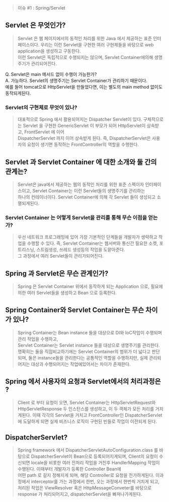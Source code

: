 > 이슈 #1 : Spring/Servlet
## Servlet 은 무엇인가?
> Servlet 은 웹 페이지에서의 동적인 처리를 위한 Java 에서 제공하는 표준 인터페이스이다.
> 우리는 이런 Servlet을 구현한 여러 구현체들을 바탕으로 web application을 생성하고 구동한다.  
> 이런 Servlet은 독립적으로 수행되지는 않으며, Servlet Container에의해 생명주기가 관리되어진다.

Q. Servlet은 main 메서드 없이 수행이 가능한가?  
A. 가능하다. Servlet의 생명주기는 Servlet Container가 관리하기 때문이다.  
예를 들어 tomcat으로 HttpServlet을 만들었다면, 이는 별도의 main method 없이도 동작되게된다.

### Servlet의 구현체로 무엇이 있나?
> 대표적으로 Spring 에서 활용되어지는 Dispatcher Servlet이 있다.
> 구체적으로는 Servlet 을 구현한 GenericServlet 이 부모가 되어 HttpServlet이 상속받고, FrontServlet 에 이어  
> DispatcherServlet 까지 이어 상속받게 된다.  즉, DispatcherServlet은 사용자의 요청이 생기면 동작하는 FrontController의 역할을 수행한다.  

## Servlet 과 Servlet Container 에 대한 소개와 둘 간의 관계는?
> Servlet은 java에서 제공하는 웹의 동적인 처리를 위한 표준 스펙이자 인터페이스이고, Servlet Container는 이런 Servlet들의 생명주기를 관리하는  
> 하나의 컨테이너이다. Servlet Container에 의해 각 Servlet 들이 생성되고 소멸되게된다.

### Servlet Container 는 어떻게 Servlet을 관리를 통해 무슨 이점을 얻는가?
> 우선 네트워크 프로그래밍에 있어 가장 기본적인 단계들을 개발자가 생략하고 작업을 수행할 수 있다. 
> 즉, Servlet Container는 웹서버와 통신간 필요한 소켓, 포트리스닝, 스트림생성, 쓰레드 생성등의 작업을 도맡아준다.  
> 그 과정에서 여러 Servlet들이 관리가되어진다.  

## Spring 과 Servlet은 무슨 관계인가?
> Spring 은 Servlet Container 위에서 동작하게 되는 Application 으로, 필요에 의한 여러 Servlet들을 생성하고 Bean 으로 등록한다.  

## Spring Container와 Servlet Container는 무슨 차이가 있나?
> Spring Container는 Bean instance 들을 대상으로 DI와 IoC작업이 수행되며 관리 작업을 수행하고,  
> Servlet Container는 Servlet instance 들을 대상으로 생명주기를 관리한다.  
> 명확히는 둘을 직접비교하기에는 Servlet Container의 범위가 더 넓다고 판단되며, 둘은 instance들을 관리한다는 공통적인 역할을 수행하지만,
> 실제 관리되어지는 대상과 수행되어지는 작업에있어서는 차이가 존재한다.  

## Spring 에서 사용자의 요청과 Servlet에서의 처리과정은 ?
> Client 로 부터 요청이 오면, Servlet Container는 HttpServletRequest와 HttpServletResponse 두 인스턴스를 생성하고, 이 두 객체가 모든 처리를 거치게된다. 
> 이때 각각의 Servlet을 거치고 FrontController인 DispatcherServlet 에 도달하게 되면 실제 비즈니스 로직이 구현된 빈들로 작업이 이전되게 된다.  

## DispatcherServlet?
> Spring framework 에서 DispatcherServletAutoConfiguration.class 를 바탕으로 DispatcherServlet이 Bean으로 등록되어지게되며,
> Client의 요청이 수신되면 locale을 비롯한 여러 전처리 작업을 거친후 HandlerMapping 작업이 수행된다. 이때부터 개발자가 등록한 Controller Bean에  
> 어떤 path 로 갈지 정해지게 되며, 해당 Controller로 요청을 전가하게된다. 이과정에서 interceptor를 가는 과정에서 한번, 오는 과정에서 한번씩 거치게 되고, 
> 처리된 작업은 ViewResolver 혹은 HttpMessageConveter를 바탕으로 response 가 처리되어지고, dispatcherServlet을 빠져나가게된다.
